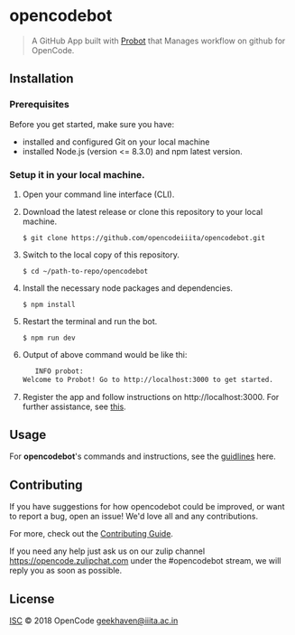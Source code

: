 # opencodebot

> A GitHub App built with [Probot](https://github.com/probot/probot) that Manages workflow on github for OpenCode.  

## Installation

### Prerequisites
Before you get started, make sure you have:

* installed and configured Git on your local machine
* installed Node.js (version <= 8.3.0) and npm latest version.

### Setup it in your local machine.
1. Open your command line interface (CLI).

2. Download the latest release or clone this repository to your local machine.

    ```$ git clone https://github.com/opencodeiiita/opencodebot.git```
    
3. Switch to the local copy of this repository.

    ```$ cd ~/path-to-repo/opencodebot```
    
4. Install the necessary node packages and dependencies.

   ```$ npm install```
    
5. Restart the terminal and run the bot.

   ```$ npm run dev```

6. Output of above command would be like thi:

    ```sh 
       INFO probot:
   Welcome to Probot! Go to http://localhost:3000 to get started.
   ```
7. Register the app and follow instructions on http://localhost:3000.
For further assistance, see [this](https://probot.github.io/docs/development/#configuring-a-github-app).
   
   
## Usage
For **opencodebot**'s commands and instructions, see the [guidlines](https://github.com/opencodeiiita/opencodebot/blob/master/USAGE.md) here.


## Contributing

If you have suggestions for how opencodebot could be improved, or want to report a bug, open an issue! We'd love all and any contributions.

For more, check out the [Contributing Guide](CONTRIBUTING.md).

If you need any help just ask us on our zulip channel https://opencode.zulipchat.com under the #opencodebot stream, we will reply you as soon as possible.

## License

[ISC](LICENSE) © 2018 OpenCode <geekhaven@iiita.ac.in>
